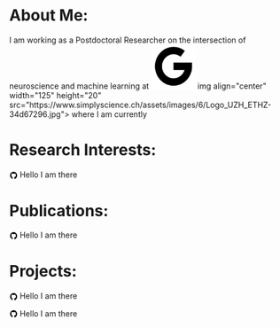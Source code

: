 # About Me:
<p> I am working as a Postdoctoral Researcher on the intersection of neuroscience and machine learning at 
<a href="https://scholar.google.com/citations?user=zjeLzuUAAAAJ&hl=en&oi=ao"><img src="/img/google-logo-new.png" height="80" width="80" /></a>  
  <href="https://scholar.google.com/citations?user=zjeLzuUAAAAJ&hl=en&oi=ao">img align="center" width="125" height="20" src="https://www.simplyscience.ch/assets/images/6/Logo_UZH_ETHZ-34d67296.jpg"> where I am currently</p>

# Research Interests:
<p><img align="center" width="15" height="15" src="/img/github-logo-new.png">&nbsp;Hello I am there</p>

# Publications:
<p><img align="center" width="15" height="15" src="/img/github-logo-new.png">&nbsp;Hello I am there</p>

# Projects:
<p><img align="center" width="15" height="15" src="/img/github-logo-new.png">&nbsp;Hello I am there</p>
<p><img align="center" width="15" height="15" src="/img/github-logo-new.png">&nbsp;Hello I am there</p>
